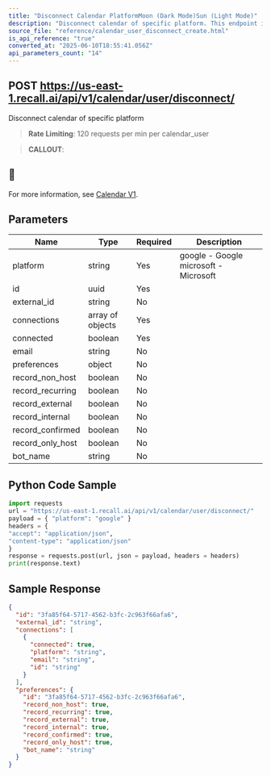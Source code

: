 ```yaml
---
title: "Disconnect Calendar PlatformMoon (Dark Mode)Sun (Light Mode)"
description: "Disconnect calendar of specific platform. This endpoint is rate limited to: 120 requests per min per calendar_user"
source_file: "reference/calendar_user_disconnect_create.html"
is_api_reference: "true"
converted_at: "2025-06-10T18:55:41.056Z"
api_parameters_count: "14"
---
```

## POST https://us-east-1.recall.ai/api/v1/calendar/user/disconnect/

Disconnect calendar of specific platform

> **Rate Limiting**: 120 requests per min per calendar_user

> **CALLOUT**:

## 📘

For more information, see [Calendar V1](/docs/calendar-v1-1.md).
## Parameters

| Name | Type | Required | Description |
| --- | --- | --- | --- |
| platform | string | Yes | google - Google microsoft - Microsoft |
| id | uuid | Yes |  |
| external_id | string | No |  |
| connections | array of objects | Yes |  |
| connected | boolean | Yes |  |
| email | string | No |  |
| preferences | object | No |  |
| record_non_host | boolean | No |  |
| record_recurring | boolean | No |  |
| record_external | boolean | No |  |
| record_internal | boolean | No |  |
| record_confirmed | boolean | No |  |
| record_only_host | boolean | No |  |
| bot_name | string | No |  |

## Python Code Sample

```python
import requests
url = "https://us-east-1.recall.ai/api/v1/calendar/user/disconnect/"
payload = { "platform": "google" }
headers = {
"accept": "application/json",
"content-type": "application/json"
}
response = requests.post(url, json = payload, headers = headers)
print(response.text)
```

## Sample Response

```json
{
  "id": "3fa85f64-5717-4562-b3fc-2c963f66afa6",
  "external_id": "string",
  "connections": [
    {
      "connected": true,
      "platform": "string",
      "email": "string",
      "id": "string"
    }
  ],
  "preferences": {
    "id": "3fa85f64-5717-4562-b3fc-2c963f66afa6",
    "record_non_host": true,
    "record_recurring": true,
    "record_external": true,
    "record_internal": true,
    "record_confirmed": true,
    "record_only_host": true,
    "bot_name": "string"
  }
}
```
